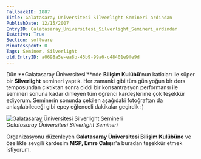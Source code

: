 ```yaml
---
FallbackID: 1887
Title: Galatasaray Üniversitesi Silverlight Semineri ardından
PublishDate: 12/15/2007
EntryID: Galatasaray_Universitesi_Silverlight_Semineri_ardindan
IsActive: True
Section: software
MinutesSpent: 0
Tags: Seminer, Silverlight
old.EntryID: a0698a5e-ea8b-45b9-99a6-c48401e9fe9d
---
```

Dün **Galatasaray Üniversitesi'**nde **Bilişim Kulübü**'nun katkıları
ile süper bir **Silverlight** semineri yaptık. Her zamanki gibi tüm gün
yoğun bir ders temposundan çıktıktan sonra ciddi bir konsantrasyon
performansı ile semineri sonuna kadar dinleyen tüm öğrenci kardeşlerime
çok teşekkür ediyorum. Seminerin sonunda çekilen aşağıdaki fotoğraftan
da anlaşılabileceği gibi epey eğlenceli dakikalar geçirdik :)

![Galatasaray Üniversitesi Silverlight
Semineri](http://cdn.daron.yondem.com/assets/1887/15122007_1.jpg)\
*Galatasaray Üniversitesi Silverlight Semineri*

Organizasyonu düzenleyen **Galatasaray Üniversitesi Bilişim Kulübüne**
ve özellikle sevgili kardeşim **MSP, Emre Çalışır**'a buradan teşekkür
etmek istiyorum.


